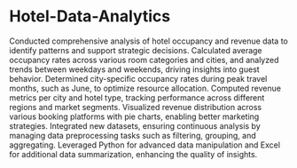 # Hotel-Data-Analytics

Conducted comprehensive analysis of hotel occupancy and revenue data to identify patterns and support strategic decisions.
Calculated average occupancy rates across various room categories and cities, and analyzed trends between weekdays and weekends, driving insights into guest behavior.
Determined city-specific occupancy rates during peak travel months, such as June, to optimize resource allocation.
Computed revenue metrics per city and hotel type, tracking performance across different regions and market segments.
Visualized revenue distribution across various booking platforms with pie charts, enabling better marketing strategies.
Integrated new datasets, ensuring continuous analysis by managing data preprocessing tasks such as filtering, grouping, and aggregating.
Leveraged Python for advanced data manipulation and Excel for additional data summarization, enhancing the quality of insights.
